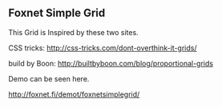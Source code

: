<h2>Foxnet Simple Grid</h2>

This Grid is Inspired by these two sites. 

CSS tricks: http://css-tricks.com/dont-overthink-it-grids/

build by Boon: http://builtbyboon.com/blog/proportional-grids

Demo can be seen here.

http://foxnet.fi/demot/foxnetsimplegrid/